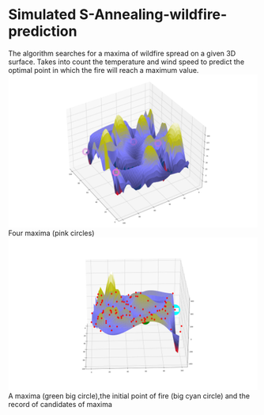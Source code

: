 # Simulated S-Annealing-wildfire-prediction

The algorithm searches for a maxima of wildfire spread on a given 3D surface. Takes into count the temperature and wind
speed to predict the optimal point in which the fire will reach a maximum value. 
![Four maxima (pink circles)](https://github.com/DiegoGuerrero1/S-Annealing-wildfire-prediction/blob/9aa3d676e5a3adf1fa905b00027b18622178fa7d/figures/Figure_4.png)
Four maxima (pink circles)
![A maxima (green big circle),the initial point of fire (big cyan circle) and the record of candidates of maxima](https://github.com/DiegoGuerrero1/S-Annealing-wildfire-prediction/blob/9aa3d676e5a3adf1fa905b00027b18622178fa7d/figures/Figure_3.png)
A maxima (green big circle),the initial point of fire (big cyan circle) and the record of candidates of maxima
